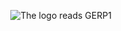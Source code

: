 <p align="center">
<img src="https://github.com/user-attachments/assets/b7592cf8-37d1-44de-ba53-bb8e8b52a83a" alt="The logo reads GERP1" />
</p>
